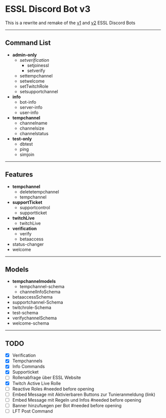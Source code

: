 # ESSL Discord Bot v3

This is a rewrite and remake of the [v1](https://github.com/PhilRoli/ESSL_Bot) and [v2](https://github.com/PhilRoli/ESSL-Bot_v2) ESSL Discord Bots

---

## Command List

- **admin-only**
  - *setverification*
    - setjoinessl
    - setverify
  - settempchannel
  - setwelcome
  - setTwitchRole
  - setsupportchannel
- **info**
  - bot-info
  - server-info
  - user-info 
- **tempchannel**
  - channelname
  - channelsize
  - channelstatus
- **test-only**
  - dbtest
  - ping
  - simjoin

---

## Features

- **tempchannel**
  - deletetempchannel
  - tempchannel
- **supportTicket**
  - supportcontrol
  - supportticket
- **twitchLive**
  - twitchLive
- **verification**
  - verify
  - betaaccess
- status-changer
- welcome

---

## Models

- **tempchannelmodels**
  - tempchannel-schema
  - channelInfoSchema
- betaaccessSchema
- supportchannel-Schema
- twitchrole-Schema
- test-schema
- verifychannelSchema
- welcome-schema

---

## TODO

- [x] Verification
- [x] Tempchannels
- [x] Info Commands
- [x] Supporticket
- [ ] Rollenabfrage über ESSL Website
- [x] Twitch Active Live Rolle
- [ ] Reactive Roles #needed before opening
- [ ] Embed Message mit Aktivierbaren Buttons zur Tunieranmeldung (link)
- [ ] Embed Message mit Regeln und Infos #needed before opening
- [ ] Banner hinzufuegen per Bot #needed before opening
- [ ] LFT Post Command 
